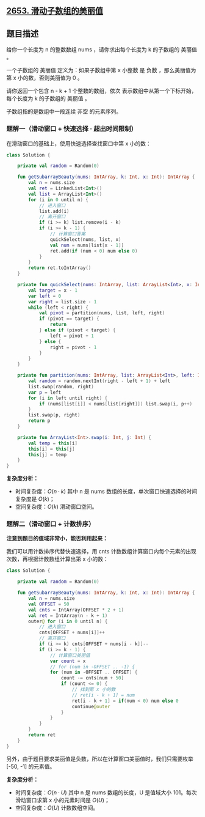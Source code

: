 ## [2653. 滑动子数组的美丽值](https://leetcode.cn/problems/sliding-subarray-beauty/)

## 题目描述

给你一个长度为 n 的整数数组 nums ，请你求出每个长度为 k 的子数组的 美丽值 。

一个子数组的 美丽值 定义为：如果子数组中第 x 小整数 是 负数 ，那么美丽值为第 x 小的数，否则美丽值为 0 。

请你返回一个包含 n - k + 1 个整数的数组，依次 表示数组中从第一个下标开始，每个长度为 k 的子数组的 美丽值 。

子数组指的是数组中一段连续 非空 的元素序列。

### 题解一（滑动窗口 + 快速选择 · 超出时间限制）

在滑动窗口的基础上，使用快速选择查找窗口中第 x 小的数：

```kotlin
class Solution {

    private val random = Random(0)

    fun getSubarrayBeauty(nums: IntArray, k: Int, x: Int): IntArray {
        val n = nums.size
        val ret = LinkedList<Int>()
        val list = ArrayList<Int>()
        for (i in 0 until n) {
            // 进入窗口
            list.add(i)
            // 离开窗口
            if (i >= k) list.remove(i - k)
            if (i >= k - 1) {
                // 计算窗口答案
                quickSelect(nums, list, x)
                val num = nums[list[x - 1]]
                ret.add(if (num < 0) num else 0)
            }
        }
        return ret.toIntArray()
    }

    private fun quickSelect(nums: IntArray, list: ArrayList<Int>, x: Int) {
        val target = x - 1
        var left = 0
        var right = list.size - 1
        while (left < right) {
            val pivot = partition(nums, list, left, right)
            if (pivot == target) {
                return
            } else if (pivot < target) {
                left = pivot + 1
            } else {
                right = pivot - 1
            }
        }
    }

    private fun partition(nums: IntArray, list: ArrayList<Int>, left: Int, right: Int): Int {
        val random = random.nextInt(right - left + 1) + left
        list.swap(random, right)
        var p = left
        for (i in left until right) {
            if (nums[list[i]] < nums[list[right]]) list.swap(i, p++)
        }
        list.swap(p, right)
        return p
    }

    private fun ArrayList<Int>.swap(i: Int, j: Int) {
        val temp = this[i]
        this[i] = this[j]
        this[j] = temp
    }
}
```

**复杂度分析：**

- 时间复杂度：$O(n·k)$ 其中 n 是 nums 数组的长度，单次窗口快速选择的时间复杂度是 $O(k)$；
- 空间复杂度：$O(k)$ 滑动窗口空间。

### 题解二（滑动窗口 + 计数排序）

**注意到题目的值域非常小，能否利用起来：**

我们可以用计数排序代替快速选择，用 cnts 计数数组计算窗口内每个元素的出现次数，再根据计数数组计算出第 x 小的数：

```kotlin
class Solution {

    private val random = Random(0)

    fun getSubarrayBeauty(nums: IntArray, k: Int, x: Int): IntArray {
        val n = nums.size
        val OFFSET = 50
        val cnts = IntArray(OFFSET * 2 + 1)
        val ret = IntArray(n - k + 1)
        outer@ for (i in 0 until n) {
            // 进入窗口
            cnts[OFFSET + nums[i]]++
            // 离开窗口
            if (i >= k) cnts[OFFSET + nums[i - k]]--
            if (i >= k - 1) {
                // 计算窗口美丽值
                var count = x
                // for (num in -OFFSET .. -1) {
                for (num in -OFFSET .. OFFSET) {
                    count -= cnts[num + 50]
                    if (count <= 0) {
                        // 找到第 x 小的数
                        // ret[i - k + 1] = num
                        ret[i - k + 1] = if(num < 0) num else 0
                        continue@outer
                    }
                }
            }
        }
        return ret
    }
}
```

另外，由于题目要求美丽值是负数，所以在计算窗口美丽值时，我们只需要枚举 [-50, -1] 的元素值。

**复杂度分析：**

- 时间复杂度：$O(n·U)$ 其中 n 是 nums 数组的长度，U 是值域大小 101。每次滑动窗口求第 x 小的元素时间是 $O(U)$；
- 空间复杂度：$O(U)$ 计数数组空间。
